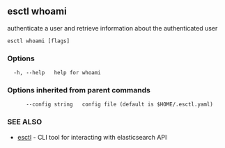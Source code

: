 ## esctl whoami

authenticate a user and retrieve information about the authenticated user

```
esctl whoami [flags]
```

### Options

```
  -h, --help   help for whoami
```

### Options inherited from parent commands

```
      --config string   config file (default is $HOME/.esctl.yaml)
```

### SEE ALSO

* [esctl](esctl.md)	 - CLI tool for interacting with elasticsearch API

